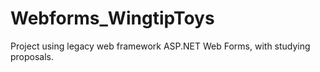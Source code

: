# Webforms_WingtipToys
Project using legacy web framework ASP.NET Web Forms, with studying proposals. 
